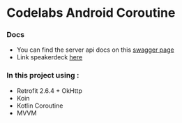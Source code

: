 # Codelabs Android Coroutine

### Docs
* You can find the server api docs on this [swagger page](https://kotlinspringcrud.herokuapp.com/swagger-ui.html#/student-controller)
* Link speakerdeck [here](https://speakerdeck.com/herisulistiyanto/using-kotlin-coroutines)

### In this project using :
* Retrofit 2.6.4 + OkHttp
* Koin
* Kotlin Coroutine
* MVVM